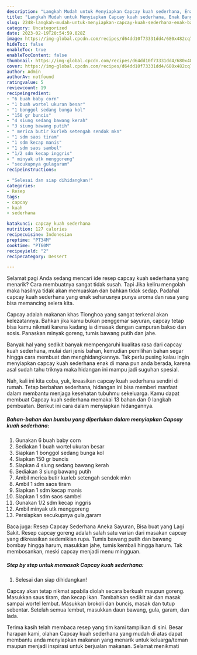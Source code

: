 ```yaml
---
description: "Langkah Mudah untuk Menyiapkan Capcay kuah sederhana, Enak Banget"
title: "Langkah Mudah untuk Menyiapkan Capcay kuah sederhana, Enak Banget"
slug: 2248-langkah-mudah-untuk-menyiapkan-capcay-kuah-sederhana-enak-banget
category: Uncategorized
date: 2023-02-19T20:54:59.028Z
image: https://img-global.cpcdn.com/recipes/d64dd10f73331dd4/680x482cq70/capcay-kuah-sederhana-foto-resep-utama.jpg
hideToc: false
enableToc: true
enableTocContent: false
thumbnail: https://img-global.cpcdn.com/recipes/d64dd10f73331dd4/680x482cq70/capcay-kuah-sederhana-foto-resep-utama.jpg
cover: https://img-global.cpcdn.com/recipes/d64dd10f73331dd4/680x482cq70/capcay-kuah-sederhana-foto-resep-utama.jpg
author: Admin
authorAv: notfound
ratingvalue: 5
reviewcount: 19
recipeingredient:
- "6 buah baby corn"
- "1 buah wortel ukuran besar"
- "1 bonggol sedang bunga kol"
- "150 gr buncis"
- "4 siung sedang bawang kerah"
- "3 siung bawang putih"
- " merica butir kurleb setengah sendok mkn"
- "1 sdm saos tiram"
- "1 sdm kecap manis"
- "1 sdm saos sambel"
- "1/2 sdm kecap inggris"
- " minyak utk menggoreng"
- "secukupnya gulagaram"
recipeinstructions:

- "Selesai dan siap dihidangkan!"
categories:
- Resep
tags:
- capcay
- kuah
- sederhana

katakunci: capcay kuah sederhana 
nutrition: 127 calories
recipecuisine: Indonesian
preptime: "PT34M"
cooktime: "PT60M"
recipeyield: "2"
recipecategory: Dessert

---
```



Selamat pagi Anda sedang mencari ide resep capcay kuah sederhana yang menarik? Cara membuatnya sangat tidak susah. Tapi Jika keliru mengolah maka hasilnya tidak akan memuaskan dan bahkan tidak sedap. Padahal capcay kuah sederhana yang enak seharusnya punya aroma dan rasa yang bisa memancing selera kita.


Capcay adalah makanan khas Tionghoa yang sangat terkenal akan kelezatannya. Bahkan jika kamu bukan penggemar sayuran, capcay tetap bisa kamu nikmati karena kadang ia dimasak dengan campuran bakso dan sosis. Panaskan minyak goreng, tumis bawang putih dan jahe.

Banyak hal yang sedikit banyak mempengaruhi kualitas rasa dari capcay kuah sederhana, mulai dari jenis bahan, kemudian pemilihan bahan segar hingga cara membuat dan menghidangkannya. Tak perlu pusing kalau ingin menyiapkan capcay kuah sederhana enak di mana pun anda berada, karena asal sudah tahu triknya maka hidangan ini mampu jadi suguhan spesial.


Nah, kali ini kita coba, yuk, kreasikan capcay kuah sederhana sendiri di rumah. Tetap berbahan sederhana, hidangan ini bisa memberi manfaat dalam membantu menjaga kesehatan tubuhmu sekeluarga. Kamu dapat membuat Capcay kuah sederhana memakai 13 bahan dan 0 langkah pembuatan. Berikut ini cara dalam menyiapkan hidangannya.

<!--inarticleads1-->

##### Bahan-bahan dan bumbu yang diperlukan dalam menyiapkan Capcay kuah sederhana:

1. Gunakan 6 buah baby corn
1. Sediakan 1 buah wortel ukuran besar
1. Siapkan 1 bonggol sedang bunga kol
1. Siapkan 150 gr buncis
1. Siapkan 4 siung sedang bawang kerah
1. Sediakan 3 siung bawang putih
1. Ambil  merica butir kurleb setengah sendok mkn
1. Ambil 1 sdm saos tiram
1. Siapkan 1 sdm kecap manis
1. Siapkan 1 sdm saos sambel
1. Gunakan 1/2 sdm kecap inggris
1. Ambil  minyak utk menggoreng
1. Persiapkan secukupnya gula,garam


Baca juga: Resep Capcay Sederhana Aneka Sayuran, Bisa buat yang Lagi Sakit. Resep capcay goreng adalah salah satu varian dari masakan capcay yang dikreasikan sedemikian rupa. Tumis bawang putih dan bawang bombay hingga harum, masukkan jahe, tumis kembali hingga harum. Tak membosankan, meski capcay menjadi menu mingguan. 

<!--inarticleads2-->

##### Step by step untuk memasak Capcay kuah sederhana:


1. Selesai dan siap dihidangkan!

Capcay akan tetap nikmat apabila diolah secara berkuah maupun goreng. Masukkan saus tiram, dan kecap ikan. Tambahkan sedikit air dan masak sampai wortel lembut. Masukkan brokoli dan buncis, masak dan tutup sebentar. Setelah semua lembut, masukkan daun bawang, gula, garam, dan lada. 

Terima kasih telah membaca resep yang tim kami tampilkan di sini. Besar harapan kami, olahan Capcay kuah sederhana yang mudah di atas dapat membantu anda menyiapkan makanan yang menarik untuk keluarga/teman maupun menjadi inspirasi untuk berjualan makanan. Selamat menikmati
